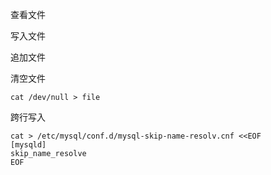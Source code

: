 查看文件

写入文件

追加文件

清空文件

```
cat /dev/null > file
```

跨行写入

```
cat > /etc/mysql/conf.d/mysql-skip-name-resolv.cnf <<EOF
[mysqld]
skip_name_resolve
EOF
```

